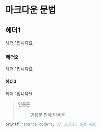 # 마크다운 문법
## 헤더1
헤더 1입니다요
### 헤더2
헤더 1입니다요
#### 헤더3
헤더 1입니다요
> 인용문 
>> 인용문 안에 인용문

```c++
printf("source code"); // 소스코드 넣는 파트
```

